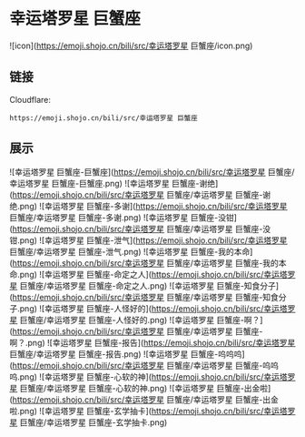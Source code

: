 # 幸运塔罗星 巨蟹座
![icon](https://emoji.shojo.cn/bili/src/幸运塔罗星 巨蟹座/icon.png)
## 链接
Cloudflare:
```
https://emoji.shojo.cn/bili/src/幸运塔罗星 巨蟹座
```
## 展示
![幸运塔罗星 巨蟹座-巨蟹座](https://emoji.shojo.cn/bili/src/幸运塔罗星 巨蟹座/幸运塔罗星 巨蟹座-巨蟹座.png)
![幸运塔罗星 巨蟹座-谢绝](https://emoji.shojo.cn/bili/src/幸运塔罗星 巨蟹座/幸运塔罗星 巨蟹座-谢绝.png)
![幸运塔罗星 巨蟹座-多谢](https://emoji.shojo.cn/bili/src/幸运塔罗星 巨蟹座/幸运塔罗星 巨蟹座-多谢.png)
![幸运塔罗星 巨蟹座-没钳](https://emoji.shojo.cn/bili/src/幸运塔罗星 巨蟹座/幸运塔罗星 巨蟹座-没钳.png)
![幸运塔罗星 巨蟹座-泄气](https://emoji.shojo.cn/bili/src/幸运塔罗星 巨蟹座/幸运塔罗星 巨蟹座-泄气.png)
![幸运塔罗星 巨蟹座-我的本命](https://emoji.shojo.cn/bili/src/幸运塔罗星 巨蟹座/幸运塔罗星 巨蟹座-我的本命.png)
![幸运塔罗星 巨蟹座-命定之人](https://emoji.shojo.cn/bili/src/幸运塔罗星 巨蟹座/幸运塔罗星 巨蟹座-命定之人.png)
![幸运塔罗星 巨蟹座-知食分子](https://emoji.shojo.cn/bili/src/幸运塔罗星 巨蟹座/幸运塔罗星 巨蟹座-知食分子.png)
![幸运塔罗星 巨蟹座-人怪好的](https://emoji.shojo.cn/bili/src/幸运塔罗星 巨蟹座/幸运塔罗星 巨蟹座-人怪好的.png)
![幸运塔罗星 巨蟹座-啊？](https://emoji.shojo.cn/bili/src/幸运塔罗星 巨蟹座/幸运塔罗星 巨蟹座-啊？.png)
![幸运塔罗星 巨蟹座-报告](https://emoji.shojo.cn/bili/src/幸运塔罗星 巨蟹座/幸运塔罗星 巨蟹座-报告.png)
![幸运塔罗星 巨蟹座-呜呜呜](https://emoji.shojo.cn/bili/src/幸运塔罗星 巨蟹座/幸运塔罗星 巨蟹座-呜呜呜.png)
![幸运塔罗星 巨蟹座-心软的神](https://emoji.shojo.cn/bili/src/幸运塔罗星 巨蟹座/幸运塔罗星 巨蟹座-心软的神.png)
![幸运塔罗星 巨蟹座-出金啦](https://emoji.shojo.cn/bili/src/幸运塔罗星 巨蟹座/幸运塔罗星 巨蟹座-出金啦.png)
![幸运塔罗星 巨蟹座-玄学抽卡](https://emoji.shojo.cn/bili/src/幸运塔罗星 巨蟹座/幸运塔罗星 巨蟹座-玄学抽卡.png)
